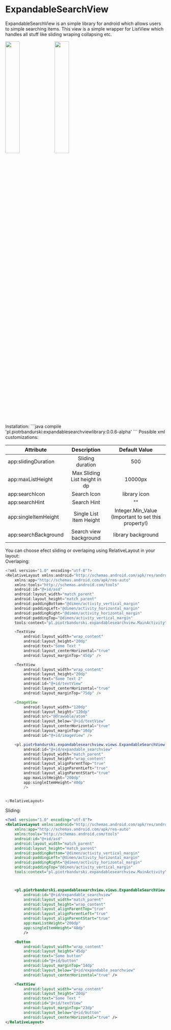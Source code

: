 # ExpandableSearchView

ExpandableSearchView is an simple library for android which allows users to simple searching items. This view is a simple wrapper for ListView which handles all stuff like sliding wraping collapsing etc.

<img src="https://media.giphy.com/media/l0MYArGcYfm3wvMeQ/source.gif" width="30%"/> <img src="https://media.giphy.com/media/l0MYCXG5euuLzIHIY/source.gif" width="30%"/> 

<br>
Installation:
```java
    compile 'pl.piotrbandurski:expandablesearchviewlibrary:0.0.6-alpha'
```
Possible xml customizations:<br>

| Attribute       | Description           | Default Value  |
| ------------- |:-------------:| :-----:|
| app:slidingDuration     | Sliding duration| 500 |
| app:maxListHeight     | Max Sliding List height in dp | 10000px|
| app:searchIcon| Search Icon     |    library icon |
| app:searchHint| Search Hint     |   "" |
| app:singleItemHeight| Single List Item Height    |   Integer.Min_Value (Important to set this property!) |
| app:searchBackground| Search view background     |   library background |


You can choose efect sliding or overlaping using RelativeLayout in your layout:<br>
Overlaping:
```java
<?xml version="1.0" encoding="utf-8"?>
<RelativeLayout xmlns:android="http://schemas.android.com/apk/res/android"
    xmlns:app="http://schemas.android.com/apk/res-auto"
    xmlns:tools="http://schemas.android.com/tools"
    android:id="@+id/asd"
    android:layout_width="match_parent"
    android:layout_height="match_parent"
    android:paddingBottom="@dimen/activity_vertical_margin"
    android:paddingLeft="@dimen/activity_horizontal_margin"
    android:paddingRight="@dimen/activity_horizontal_margin"
    android:paddingTop="@dimen/activity_vertical_margin"
    tools:context="pl.piotrbandurski.expandablesearchview.MainActivity">

    <TextView
        android:layout_width="wrap_content"
        android:layout_height="20dp"
        android:text="Some Text "
        android:layout_centerHorizontal="true"
        android:layout_marginTop="45dp" />

    <TextView
        android:layout_width="wrap_content"
        android:layout_height="20dp"
        android:text="Some Text 2"
        android:id="@+id/textView"
        android:layout_centerHorizontal="true"
        android:layout_marginTop="75dp" />

    <ImageView
        android:layout_width="120dp"
        android:layout_height="120dp"
        android:src="@drawable/atom"
        android:layout_below="@+id/textView"
        android:layout_centerHorizontal="true"
        android:layout_marginTop="10dp"
        android:id="@+id/imageView" />

    <pl.piotrbandurski.expandablesearchview.views.ExpandableSearchView
        android:id="@+id/expandable_searchview"
        android:layout_width="match_parent"
        android:layout_height="wrap_content"
        android:layout_alignParentTop="true"
        android:layout_alignParentLeft="true"
        android:layout_alignParentStart="true"
        app:maxListHeight="200dp"
        app:singleItemHeight="40dp"
        />


</RelativeLayout>
```
<script src="https://gist.github.com/PiotrBandurski/fd43cd39bcb3f6fc7d8017e190018396.js"></script>

Sliding:
```xml
<?xml version="1.0" encoding="utf-8"?>
<RelativeLayout xmlns:android="http://schemas.android.com/apk/res/android"
    xmlns:app="http://schemas.android.com/apk/res-auto"
    xmlns:tools="http://schemas.android.com/tools"
    android:id="@+id/asd"
    android:layout_width="match_parent"
    android:layout_height="match_parent"
    android:paddingBottom="@dimen/activity_vertical_margin"
    android:paddingLeft="@dimen/activity_horizontal_margin"
    android:paddingRight="@dimen/activity_horizontal_margin"
    android:paddingTop="@dimen/activity_vertical_margin"
    tools:context="pl.piotrbandurski.expandablesearchview.MainActivity">



    <pl.piotrbandurski.expandablesearchview.views.ExpandableSearchView
        android:id="@+id/expandable_searchview"
        android:layout_width="match_parent"
        android:layout_height="wrap_content"
        android:layout_alignParentTop="true"
        android:layout_alignParentLeft="true"
        android:layout_alignParentStart="true"
        app:maxListHeight="200dp"
        app:singleItemHeight="40dp"
        />

    <Button
        android:layout_width="wrap_content"
        android:layout_height="45dp"
        android:text="Some button"
        android:id="@+id/button"
        android:layout_marginTop="14dp"
        android:layout_below="@+id/expandable_searchview"
        android:layout_centerHorizontal="true" />

    <TextView
        android:layout_width="wrap_content"
        android:layout_height="20dp"
        android:text="Some Text "
        android:id="@+id/textView"
        android:layout_marginTop="23dp"
        android:layout_below="@+id/button"
        android:layout_centerHorizontal="true" />
</RelativeLayout>
```
